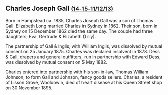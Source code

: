 ## Charles Joseph Gall <small>[(14‑15‑11/12/13)](https://brisbane.discovereverafter.com/profile/32018586 "Go to Memorial Information" )</small>

Born in Hampstead ca. 1835, Charles Joseph Gall was a son of Thomas Gall. Elizabeth Long married Charles in Sydney in 1862. Their son, born in Sydney on 15 December 1862 died the same day. The couple had three daughters; Eva, Gertrude & Elizabeth (Lilly).

The partnership of Gall & Inglis, with William Inglis, was dissolved by mutual consent on 25 January 1875. Charles was declared insolvent in 1878. Dess & Gall, drapers and general outfitters, run in partnership with Edward Dess, was dissolved by mutual consent on 5 May 1882.

Charles entered into partnership with his son-in-law, Thomas William Johnson, to form Gall and Johnson, fancy goods sellers.
Charles, a resident of Lisson Grove, Wooloowin, died of heart disease at his Queen Street shop on 30 November 1895.
